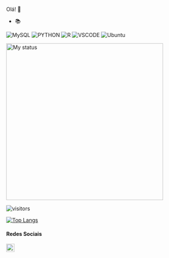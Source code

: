 Olá!  👋

- 📚 

 ![MySQL](https://img.shields.io/badge/-MySQL-034959?style=flat-square&logo=mysql&logoColor=white) ![PYTHON](https://img.shields.io/badge/-Python-034959?style=flat-square&logo=python&logoColor=white) ![R](https://img.shields.io/badge/-R-034959?style=flat-square&logo=R&logoColor=white) ![VSCODE](https://img.shields.io/badge/-VScode-034959?style=flat-square&logo=visual-studio&logoColor=white) ![Ubuntu](https://img.shields.io/badge/-ubuntu-034959?style=flat-square&logo=ubuntu&logoColor=white)       

<img title="My status" heigth="320" width="420" src="https://github-readme-stats.vercel.app/api?username=LarissaDepa&hide=issues&count_private=true&icon_color=034959&title_color=012E40&bg_color=f2f2f2f2f2&show_icons=true)"/> 

![visitors](https://visitor-badge.glitch.me/badge?page_id=LarisseDepa.LarisseDepa)



[![Top Langs](https://github-readme-stats.vercel.app/api/top-langs/?username=LarisseDepa&layout=compact)](https://github.com/anuraghazra/github-readme-stats)

#### Redes Sociais

<a href="https://www.linkedin.com/in/larissedepa/">
  <img align="left" alt="Shreya's LinkedIn" width="22px" src="https://cdn.jsdelivr.net/npm/simple-icons@v3/icons/linkedin.svg" />
</a>

